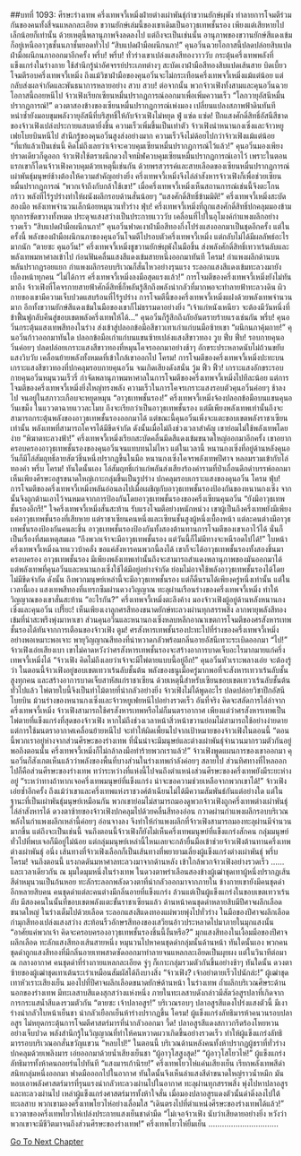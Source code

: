 ##บทที่ 1093: ศีรษะร่างเทพ
ครึ่งเทพจวี้เหมิ่งฝ่ายต่างเผ่าพันธุ์กำขวานยักษ์ผุพัง ทำลายการโจมตีร่วมกันของคนทั้งสี่จนแหลกละเอียด
ขวานยักษ์เล่มนี้ของเขาเดิมเป็นอาวุธเทพชั้นรอง เพียงแต่เสียหายไปเล็กน้อยก็เท่านั้น ด้วยเหตุนี้พลานุภาพจึงลดลงไป แต่ถึงจะเป็นเช่นนั้น อานุภาพของขวานยักษ์สีแดงเข้มก็อยู่เหนืออาวุธชั้นนภาชั้นยอดทั่วไป
“สิบแปดฝ่ามือผนึกนภา!”
คุนอวิ๋นฉวยโอกาสนี้ปลดปล่อยสิบแปดฝ่ามือผนึกนภาออกมาอีกครั้ง
พรึ่บ! พรึ่บ!
ทั่วร่างเขาเปล่งแสงสีทองวาววับ กระตุ้นครึ่งเทพพลังที่แข็งแกร่งในร่างกาย ใช้สำนึกรู้น่าอัศจรรย์ประเภทต่างๆ สะบัดเงาฝ่ามือสีทองสิบแปดเส้นสาย บิดเบี้ยวโจมตีรอบครึ่งเทพจวี้เหมิ่ง
ถึงแม้วิชาฝ่ามือของคุนอวิ๋นจะไม่กระเทือนครึ่งเทพจวี้เหมิ่งแม้แต่น้อย แต่กลับส่งผลจำกัดและพันธนาการหลายอย่าง
สวบ สวบ!
ต่อจากนั้น พวกจ้าวเฟิงทั้งสามและคุนอวิ๋นฉวยโอกาสนี้ถอยหนีไป
จ้าวเฟิงเรียกเซียนหมื่นปรากฏการณ์ออกมาเพื่อเพิ่มความเร็ว
“โลกวายุอัสนีหมื่นปรากฏการณ์!”
ดวงตาสองข้างของเซียนหมื่นปรากฏการณ์เพ่งมอง เปลี่ยนแปลงสภาพฟ้าดินทันที หนำซ้ำยังมอบขุมพลังวายุอัสนีที่บริสุทธิ์ให้กับจ้าวเฟิงไม่หยุด
ฟู่ แซ่ด แซ่ด!
ปีกแสงศักดิ์สิทธิ์อัสนีสีชาดของจ้าวเฟิงเปล่งประกายแสบตายิ่งขึ้น ความเร็วเพิ่มขึ้นเป็นเท่าตัว จ้าวเฟิงนำหนานกงเซิ่งและจ้าวหยูเฟยโบยบินหนีไป
สำนึกรู้ของคุนอวิ๋นสูงส่งอย่างมาก ความเร็วจึงไม่ด้อยไปกว่าจ้าวเฟิงแม้แต่น้อย
“ที่แท้แล้วเป็นเช่นนี้ คิดไม่ถึงเลยว่าเจ้าจะควบคุมเซียนหมื่นปรากฏการณ์ไว้แล้ว!”
คุนอวิ๋นมองเพียงปราดเดียวก็ดูออก จ้าวเฟิงใช้ตราผนึกดวงใจทมิฬควบคุมเซียนหมื่นปรากฏการณ์เอาไว้ เพราะในตอนแรกเขาก็โดนจ้าวเฟิงควบคุมด้วยเหตุนี้เช่นกัน
ด้วยพรสวรรค์และสายเลือดของเซียนหมื่นปรากฏการณ์ เผ่าพันธุ์มนุษย์ช้างต้องให้ความสำคัญอย่างยิ่ง ครึ่งเทพจวี้เหมิ่งจึงไล่ล่าสังหารจ้าวเฟิงก็เพื่อช่วยเซียนหมื่นปรากฏการณ์
“พวกเจ้าถึงกับกล้าใช้เขา!”
เมื่อครึ่งเทพจวี้เหมิ่งเห็นสถานการณ์เช่นนี้จึงตะโกนกร้าว พลังที่ไร้รูปร่างทำให้ผนังผลึกรอบด้านสั่นน้อยๆ
“แสงศักดิ์สิทธิ์ข้ามมิติ!”
ครึ่งเทพจวี้เหมิ่งสะบัดสองมือ พลังเทพจำนวนเล็กน้อยหมุนวนทั่วร่าง
ฟุ่บ!
ครึ่งเทพจวี้เหมิ่งที่ถูกแสงศักดิ์สิทธิ์ปกคลุมมองข้ามทุกการขัดขวางทั้งหมด ประดุจแสงสว่างเป็นประกายแวววับ เคลื่อนที่ไปในอุโมงค์กำแพงผลึกอย่างรวดเร็ว
“สิบแปดฝ่ามือผนึกนภา!”
คุนอวิ๋นฟาดเงาฝ่ามือสีทองกึ่งโปร่งแสงออกมาเป็นชุดอีกครั้ง
แต่ในครั้งนี้ พลังของฝ่ามือผนึกนภาของคุนอวิ๋นโจมตีไปรอบตัวครึ่งเทพจวี้เหมิ่ง แต่กลับไม่ได้มีผลลัพธ์อะไรมากนัก
“ตายซะ คุนอวิ๋น!”
ครึ่งเทพจวี้เหมิ่งชูขวานยักษ์ผุพังในมือขึ้น ส่งพลังศักดิ์สิทธิ์เทวาเร้นลับและพลังเทพมหาศาลเข้าไป ก่อนฟันคลื่นแสงสีแดงเข้มสายหนึ่งออกมาทันที
โครม!
กำแพงผลึกด้านบนพลันปรากฏรอยแยก กำแพงผลึกรอบบริเวณก็สั่นไหวอย่างรุนแรง ระลอกแสงสีแดงเข้มทะลวงมายังเบื้องหน้าทุกคน
“ไม่ได้การ ครึ่งเทพจวี้เหมิ่งลงมือสุดแรงแล้ว!”
การโจมตีของครึ่งเทพจวี้เหมิ่งยังไม่ทันมาถึง จ้าวเฟิงที่โคจรกายสายฟ้าศักดิ์สิทธิ์ก็พลันรู้สึกถึงพลังน่ากลัวที่มากพอจะทำลายฟ้าทะลวงดิน ผิวกายของเขามีความเจ็บปวดแสบร้อนที่ไร้รูปร่าง
การโจมตีนี้ของครึ่งเทพจวี้เหมิ่งแฝงด้วยพลังเทพจำนวนมาก อีกทั้งขวานยักษ์สีแดงเข้มในมือของเขาก็ไม่ธรรมดาอย่างยิ่ง
“เจ้าแก่หนังเหนียว จะต้องมีวันหนึ่งที่ข้าฟื้นฟูกลับคืนสู่ขอบเขตพลังครึ่งเทพให้ได้…”
คุนอวิ๋นก็รู้สึกถึงภัยอันตรายร้ายแรงเช่นกัน
พรึ่บ!
คุนอวิ๋นกระตุ้นแสงเทพสีทองในร่าง ส่งเข้าสู่ปลอกข้อมือสีขาวเทาเก่าแก่บนมือซ้ายเขา
“ผนึกนภาคุ้มกาย!”
คุนอวิ๋นก้าวออกมาทันใด ปลอกข้อมือเก่าแก่บนแขนซ้ายเปล่งแสงสีขาวทอง
วูบ ฟึ่บ ฟึ่บ!
รอบกายคุนอวิ๋นค่อยๆ ปลดปล่อยเกราะแสงสีขาวทองที่หมุนโคจรออกมาอย่างช้าๆ อักขระประหลาดนับไม่ถ้วนขยับแสงวิบวับ เคลื่อนย้ายพลังทั้งหมดที่เข้าใกล้เขาออกไป
โครม!
การโจมตีของครึ่งเทพจวี้เหมิ่งปะทะบนเกราะแสงสีขาวทองที่ปกคลุมรอบกายคุนอวิ๋น จนเกิดเสียงดังสนั่น
วู้ม ฟิ้ว ฟิ้ว!
เกราะแสงอักขระรอบกายคุนอวิ๋นหมุนวนเร็วรี่ กำจัดพลานุภาพมหาศาลในการโจมตีของครึ่งเทพจวี้เหมิ่งไปทีละน้อย
แต่การโจมตีของครึ่งเทพจวี้เหมิ่งยิ่งใหญ่ทรงพลัง ความเร็วในการโคจรเกราะแสงรอบตัวคุนอวิ๋นค่อยๆ ช้าลงไป จนอยู่ในสภาวะเกือบจะหยุดหมุน
“อาวุธเทพชั้นรอง!”
ครึ่งเทพจวี้เหมิ่งจ้องปลอกข้อมือบนแขนคุนอวิ๋นเขม็ง ในแววตาฉายแววละโมบ
ถึงจะเรียกว่าเป็นอาวุธเทพชั้นรอง แต่มีเพียงพลังเทพเท่านั้นถึงจะสามารถกระตุ้นพลังของอาวุธเทพชั้นรองออกมาได้
แต่ขณะนี้คุนอวิ๋นเพิ่งจะแตะขอบเขตพลังราชาเซียนเท่านั้น พลังเทพที่สามารถโคจรได้มีขีดจำกัด ดังนั้นเมื่อไม่ถึงช่วงเวลาสำคัญ เขาย่อมไม่ใช้พลังเทพโดยง่าย
“พิฆาตทะลวงฟ้า!”
ครึ่งเทพจวี้เหมิ่งเรียกสะบัดคลื่นมีดสีแดงเข้มขนาดใหญ่ออกมาอีกครั้ง เขาอยากครอบครองอาวุธเทพชั้นรองของคุนอวิ๋นจนแทบทนไม่ไหว
แต่ในเวลานี้ หนานกงเซิ่งที่อยู่ด้านหลังคุนอวิ๋นก็มีโล่สัมฤทธิ์ลายสัตว์ชิ้นหนึ่งปรากฏขึ้นในมือ
หนานกงเซิ่งโคจรพลังเทพปีศาจ หลอมรวมเข้ากับโล่ทองคำ
พรึ่บ โครม!
ทันใดนั้นเอง โล่สัมฤทธิ์เก่าแก่พลันส่งเสียงร้องคำรามที่ป่าเถื่อนดึกดำบรรพ์ออกมา เห็นเพียงศีรษะอสูรขนาดใหญ่เกาะกลุ่มขึ้นเป็นรูปร่าง ปกคลุมรอบเกราะแสงของคุนอวิ๋น
โครม ฟุ่บ!
การโจมตีของครึ่งเทพจวี้เหมิ่งพลันอ่อนลงไปเมื่อเผชิญกับอาวุธเทพชั้นรองป้องกันของหนานกงเซิ่ง จากนั้นจึงถูกต้านเอาไว้จนหมดจากการป้องกันโดยอาวุธเทพชั้นรองของครึ่งเซียนคุนอวิ๋น
“ยังมีอาวุธเทพชั้นรองอีกรึ!”
ใจครึ่งเทพจวี้เหมิ่งสั่นสะท้าน รับแรงโจมตีอย่างหนักหน่วง
เขาผู้เป็นถึงครึ่งเทพยังมีเพียงแค่อาวุธเทพชั้นรองที่เสียหาย แต่ราชาเซียนคนหนึ่งและเซียนชั้นสูงผู้หนึ่งเบื้องหน้า แต่ละคนต่างมีอาวุธเทพชั้นรองป้องกันคนละชิ้น
อาวุธเทพชั้นรองป้องกันทั้งสองต้านทานการโจมตีของเขาเอาไว้ได้ นั่นก็เป็นเรื่องที่สมเหตุสมผล
“ถึงพวกเจ้าจะมีอาวุธเทพชั้นรอง แต่วันนี้ก็ไม่มีทางจะหนีรอดไปได้!”
ใบหน้าครึ่งเทพจวี้เหมิ่งฉายแววบ้าคลั่ง ขอแค่สังหารคนพวกนี้ลงได้ เขาก็จะได้อาวุธเทพชั้นรองทั้งสองชิ้นมาครอบครอง
อาวุธเทพชั้นรอง มีเพียงพลังเทพเท่านั้นถึงจะสามารถสำแดงพลานุภาพของมันออกมาได้ แต่พลังเทพที่คุนอวิ๋นและหนานกงเซิ่งใช้ได้มีอยู่อย่างจำกัด ย่อมไม่อาจใช้พลังอาวุธเทพชั้นรองได้โดยไม่มีขีดจำกัด
ดังนั้น ถึงพวกมนุษย์เหล่านี้จะมีอาวุธเทพชั้นรอง แต่ก็ดิ้นรนได้เพียงครู่หนึ่งเท่านั้น
แต่ในเวลานี้เอง
แสงเทพสีทองที่แทรกซึมผ่านดวงวิญญาณ ทะลุผ่านเรือนร่างของครึ่งเทพจวี้เหมิ่ง ทำให้วิญญาณของเขาสั่นสะท้าน
“อะไรกัน?”
ครึ่งเทพจวี้เหมิ่งตะลึงค้าง มองจ้าวเฟิงผู้อยู่ด้านหลังหนานกงเซิ่งและคุนอวิ๋น
เปรี๊ยะ!
เห็นเพียงเงาลูกศรสีทองขนาดยักษ์ทะลวงผ่านทุกสรรพสิ่ง ลากพายุพลังสีทองเข้มที่น่าสะพรึงพุ่งมาหาเขา
ส่วนคุนอวิ๋นและหนานกงเซิ่งหลบหลีกอาณาเขตการโจมตีของศรสังหารเทพชั้นรองได้ทันจากการเตือนของจ้าวเฟิง
ตูม!
ศรสังหารเทพชั้นรองปะทะไปที่ร่างของครึ่งเทพจวี้เหมิ่งอย่างพอเหมาะพอเจาะ พายุวิญญาณสีทองที่น่าหวาดกลัวพร้อมกลิ่นอายอัสนีเทวะระเบิดออกมา
“ไป!”
จ้าวเฟิงเอ่ยเสียงเบา เขาไม่คาดหวังว่าศรสังหารเทพชั้นรองจะสร้างอาการบาดเจ็บอะไรมากมายแก่ครึ่งเทพจวี้เหมิ่งได้
“จ้าวเฟิง คิดไม่ถึงเลยว่าเจ้าจะมีไพ่ตายแบบนี้อยู่อีก!”
คุนอวิ๋นหัวเราะพลางเอ่ย
จะต้องรู้ว่า ในตอนนี้จ้าวเฟิงอยู่ขอบเขตเทวาเร้นลับชั้นต้น พลังของธนูเมื่อครู่มากพอที่จะสังหารเทวาเร้นลับชั้นสูงทุกคน และสร้างอาการบาดเจ็บสาหัสแก่ราชาเซียน ด้วยเหตุนี้สำหรับเซียนขอบเขตเทวาเร้นลับชั้นต้นทั่วไปแล้ว ไพ่ตายใบนี้จึงเป็นท่าไม้ตายที่น่ากลัวอย่างยิ่ง
จ้าวเฟิงไม่ได้พูดอะไร ปลดปล่อยวิชาปีกอัสนีโบยบิน ม้วนร่างของหนานกงเซิ่งและจ้าวหยูเฟยหนีไปอย่างรวดเร็ว
อันที่จริง คิดจะสลัดการไล่ล่าจากครึ่งเทพจวี้เหมิ่ง จ้าวเฟิงสามารถใช้ศรสังหารเทพหรือไม่ก็มนตราอากาศ
เพียงแต่ว่าศรสังหารเทพเป็นไพ่ตายที่แข็งแกร่งที่สุดของจ้าวเฟิง หากไม่ถึงช่วงเวลาหน้าสิ่วหน้าขวานย่อมไม่สามารถใช้อย่างง่ายดาย แต่การใช้มนตราอากาศเคลื่อนย้ายหนีไป จะทำให้ผิดเพี้ยนไปจากเป้าหมายของจ้าวเฟิงในตอนนี้
“ตอนนี้พวกเราอยู่ห่างจากส่วนศีรษะของร่างเทพ ที่นั่นน่าจะมีมนุษย์และต่างเผ่าพันธุ์จำนวนมากรวมตัวกันอยู่ พอถึงตอนนั้น ครึ่งเทพจวี้เหมิ่งก็ไม่กล้าลงมือทำร้ายพวกเราแล้ว!”
จ้าวเฟิงพูดแผนการของเขาออกมา
คุนอวิ๋นก็สังเกตเห็นแล้วว่าพลังของพื้นที่บางส่วนในร่างเทพกำลังค่อยๆ สลายไป ส่วนทิศทางที่ไหลออกไปก็คือส่วนศีรษะของร่างเทพ
ทว่าระหว่างที่แห่งนี้ไปจนถึงตำแหน่งส่วนศีรษะของครึ่งเทพยังมีระยะห่างอยู่
“ระหว่าทางถ้าหากเจอครึ่งเทพมนุษย์ที่แข็งแกร่ง น่าจะขอความช่วยเหลือจากพวกเขาได้!”
จ้าวเฟิงเอ่ยซ้ำอีกครั้ง
ถึงแม้ว่าเขาและครึ่งเทพแห่งราชวงศ์ต้าเฉียนไม่ได้มีความสัมพันธ์กันแต่อย่างใด แต่ในฐานะที่เป็นเผ่าพันธุ์มนุษย์เหมือนกัน พวกเขาย่อมไม่สามารถมองดูพวกจ้าวเฟิงถูกครึ่งเทพต่างเผ่าพันธุ์ไล่ล่าสังหารได้
ดวงตาซ้ายของจ้าวเฟิงปกคลุมไปด้วยคลื่นสีทองอ่อน กวาดผ่านกำแพงผลึกรอบบริเวณ
พลังในกำแพงผลึกเหล่านี้ค่อยๆ อ่อนจางลง จึงทำให้กำแพงผลึกที่จ้าวเฟิงสามารถมองทะลุผ่านมีจำนวนมากขึ้น
แต่ถึงจะเป็นเช่นนี้ จนถึงตอนนี้จ้าวเฟิงก็ยังไม่เห็นครึ่งเทพมนุษย์ที่แข็งแกร่งสักคน กลุ่มมนุษย์ทั่วไปที่พบเจอก็มีอยู่ไม่น้อย แต่กลุ่มมนุษย์เหล่านี้ไหนเลยจะกล้ายื่นมือเข้าช่วยจ้าวเฟิงต้านทานครึ่งเทพต่างเผ่าพันธุ์
อนึ่ง เส้นทางที่จ้าวเฟิงเลือกก็เป็นเส้นทางที่พยายามเลี่ยงผู้แข็งแกร่งต่างเผ่าพันธุ์
พรึ่บ โครม!
จนถึงตอนนี้ แรงกดดันมหาศาลทะลวงมาจากด้านหลัง เข้าใกล้พวกจ้าวเฟิงอย่างรวดเร็ว
……
และเวลาเดียวกัน ณ มุมใดมุมหนึ่งในร่างเทพ
ในดวงตาพร่าเลือนสองข้างผู้เฒ่าชุดเทาผู้หนึ่งปรากฏเส้นสีดำหมุนวนเป็นก้นหอย ทะลักระลอกพลังดวงตาที่น่ากลัวออกมาจากภายใน
ข้างกายเขายังมีคนชุดดำอีกหลายสิบคน คนชุดดำแต่ละคนต่างมีกลิ่นอายที่แข็งแกร่ง ล้วนแต่เป็นผู้แข็งแกร่งในขอบเขตเทวาเร้นลับ มีสองคนในนั้นที่ขอบเขตพลังแตะขั้นราชาเซียนแล้ว
ด้านหน้าคนชุดดำหลายสิบมีปีศาจผลึกเลือดขนาดใหญ่ ในร่างเต็มไปด้วยเลือด ระลอกแสงสีแดงทองแผ่พวยพุ่งไปทั่วร่าง
ในมือของปีศาจผลึกเลือดกำมุกสีทองเปล่งแสงสว่าง สะท้อนริ้วอักษรสีทองของเสวียนอ้าวประหลาดไปมาภายในมุกแสงนั้น
“อาศัยแค่พวกเจ้า คิดจะครอบครองอาวุธเทพชั้นรองชิ้นนี้งั้นหรือ?”
มุกแสงสีทองในเงื้อมมือของปีศาจผลึกเลือด ทะลักแสงสีทองเส้นสายหนึ่ง หมุนวนไปหาคนชุดดำกลุ่มนั้นด้านหน้า
ทันใดนั้นเอง พวกคนชุดดำถูกแสงสีทองที่มีกลิ่นอายเทพสาดซัดออกมาทำลายจนแหลกละเอียดเป็นผุยผง
แต่ในวินาทีต่อมา ณ กลางอากาศ คนชุดดำที่ร่างกายแหลกละเอียด จู่ๆ ก็เกาะกลุ่มรวมตัวกันขึ้นอย่างช้าๆ
ทันใดนั้น ดวงตาซ้ายของผู้เฒ่าชุดเทาเต้นระเร่าเหมือนสัมผัสได้ถึงบางสิ่ง
“จ้าวเฟิง? เจ้าอย่าตายเร็วไปนักล่ะ!”
ผู้เฒ่าชุดเทาหัวเราะเสียงเย็น มองไปที่ปีศาจผลึกเลือดขนาดยักษ์ด้านหน้า
ในร่างเทพ
ถ้ำผลึกบริเวณศีษระด้านนอกของร่างเทพ มีทะเลสาบสีแดงสุกสว่างแห่งหนึ่ง
ภายในทะเลสาบดังกล่าวมีสัตว์อสูรปลาที่เกิดจากการกระแสน้ำสีแดงรวมตัวกัน
“ตายซะ เจ้าปลาอสูร!”
บริเวณรอบๆ ปลาอสูรสีแดงโปร่งแสงตัวนี้ มีเงาร่างน่ากลัวใบหน้าเย็นชา น่ากลัวเยือกเย็นห้าร่างปรากฏขึ้น
โครม!
ผู้แข็งแกร่งลัทธิมารห้าคนวนรอบปลาอสูร ไม่หยุดกระตุ้นการโจมตีศาสตร์มารที่น่ากลัวออกมา
วี้ด!
ปลาอสูรสีแดงสกาวกรีดร้องโหยหวนอย่างเจ็บปวด พลังสำนึกรู้ในวิญญาณที่ทำให้คนหวาดผวาเกิดขึ้นอย่างรวดเร็ว ทำให้ผู้แข็งแกร่งลัทธิมารรอบบริเวณอกสั่นขวัญแขวน
“หลบไป!”
ในตอนนี้ บริเวณด้านหลังคนทั้งห้าปรากฏผู้ชราที่ทั่วร่างปกคลุมด้วยเพลิงมาร เอ่ยออกมาด้วยน้ำเสียงเย็นชา
“ผู้อาวุโสสูงสุด!”
“ผู้อาวุโสโยวไห่!”
ผู้แข็งแกร่งลัทธิมารทั้งห้าคนถอยร่นไปทันที
“แสงมารเก้านิรย!”
ครึ่งเทพโยวไห่แค่นเสียงเย็น เรียกพลังเทพสีดำสนิทกลุ่มหนึ่งออกมา ฟาดมือออกไปในอากาศ
ทันใดนั้นจึงเห็นลำแสงสีดำขนาดใหญ่ราวน้ำหมึก มันหอบเอาพลังศาสตร์มารที่รุนแรงน่ากลัวทะลวงผ่านไปในอากาศ ทะลุผ่านทุกสรรพสิ่ง พุ่งไปหาปลาอสูรและทะลวงผ่านไป
เหล่าผู้แข็งแกร่งศาสตร์มารทั้งห้าใจสั่น เมื่อมองปลาอสูรแดงตัวนั้นดำดิ่งลงไปใต้ทะเลสาบ พวกเขามองครึ่งเทพโยวไห่อย่างเลื่อมใส
“เดินตรงไปที่ตำแหน่งศีรษะของร่างเทพได้แล้ว!”
แววตาของครึ่งเทพโยวไห่เปล่งประกายแสงเย็นชาดำมืด
“ไม่เจอจ้าวเฟิง นับว่าเสียดายอย่างยิ่ง หวังว่าพวกเขาจะมีชีวิตมาจนถึงส่วนศีรษะของร่างเทพ!”
ครึ่งเทพโยวไห่ยิ้มเย็น
………………………….


[Go To Next Chapter]( ./331.md)